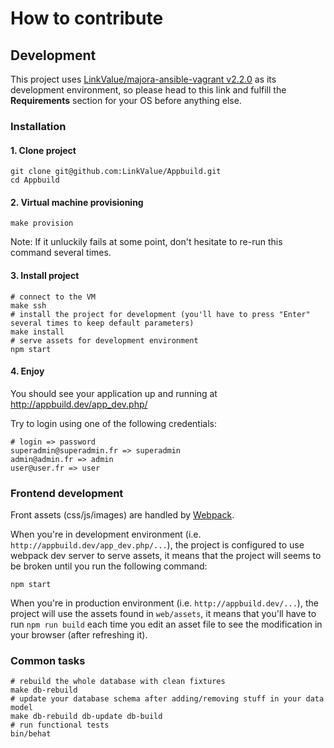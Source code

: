 # How to contribute

## Development

This project uses [LinkValue/majora-ansible-vagrant v2.2.0](https://github.com/LinkValue/majora-ansible-vagrant/tree/v2.2.0) as its development environment,
so please head to this link and fulfill the **Requirements** section for your OS before anything else.

### Installation

#### 1. Clone project
```shell
git clone git@github.com:LinkValue/Appbuild.git
cd Appbuild
```

#### 2. Virtual machine provisioning
```shell
make provision
```

Note: If it unluckily fails at some point, don't hesitate to re-run this command several times.

#### 3. Install project
```shell
# connect to the VM
make ssh
# install the project for development (you'll have to press "Enter" several times to keep default parameters)
make install
# serve assets for development environment
npm start
```

#### 4. Enjoy

You should see your application up and running at http://appbuild.dev/app_dev.php/

Try to login using one of the following credentials:
```
# login => password
superadmin@superadmin.fr => superadmin
admin@admin.fr => admin
user@user.fr => user
```

### Frontend development

Front assets (css/js/images) are handled by [Webpack](https://webpack.js.org/).

When you're in development environment (i.e. `http://appbuild.dev/app_dev.php/...`), the project is configured to use webpack dev server to serve assets, it means that the project will seems to be broken until you run the following command:
```shell
npm start
```

When you're in production environment (i.e. `http://appbuild.dev/...`), the project will use the assets found in `web/assets`, it means that you'll have to run `npm run build` each time you edit an asset file to see the modification in your browser (after refreshing it). 

### Common tasks
```shell
# rebuild the whole database with clean fixtures
make db-rebuild
# update your database schema after adding/removing stuff in your data model
make db-rebuild db-update db-build
# run functional tests
bin/behat
```
